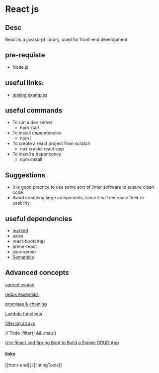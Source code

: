 
# React js

## Desc
React is a javascrpt library, used for front-end development



## pre-requiste
- Node.js


## useful links:
- [testing examples](https://reactjs.org/docs/testing-recipes.html)

## useful commands
- To run a dev server
    - npm start
- To install dependencies
    - npm i
- To create a react project from scratch 
    - npx create-react-app <appName>
- To install a depencency 
  - npm install <Dependecy name>
                         
## Suggestions
- It is good practice to use some sort of linter software to ensure clean code
- Avoid createing large components, since it will decrease their re-usability


## useful dependencies
- [marked](https://www.npmjs.com/package/marked)
- axios
- react-bootstrap
- prime-react
- json-server
- <ins>Semantics</ins>

## Advanced concepts
[spread syntax](https://developer.mozilla.org/en-US/docs/Web/JavaScript/Reference/Operators/Spread_syntax)

[redux essentials](https://redux.js.org/tutorials/essentials/part-1-overview-concepts)

[promises & chaining](https://developer.mozilla.org/en-US/docs/Web/JavaScript/Guide/Using_promises)

[Lambda functions](https://www.w3schools.com/java/java_lambda.asp)

[filtering arrays](https://upmostly.com/tutorials/react-filter-filtering-arrays-in-react-with-examples)

// Todo
.filter() && .map() 


[Use React and Spring Boot to Build a Simple CRUD App](https://developer.okta.com/blog/2018/07/19/simple-crud-react-and-spring-boot)

#### links
[[front-end]]
[[lintingTools]]







